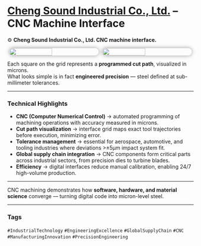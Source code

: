 # [Cheng Sound Industrial Co., Ltd.](https://www.chensound.com/) – CNC Machine Interface

⚙️ **Cheng Sound Industrial Co., Ltd. CNC machine interface.**  

<div style="display:flex;flex-wrap:wrap;gap:10px;justify-content:center;">
  <img src="/alvin-site/JPG_VID/PXL_20250305_092201289.jpg?v=3"
       style="width:48%;border-radius:12px;box-shadow:0 0 12px rgba(0,0,0,0.4);">
  <img src="/alvin-site/JPG_VID/PXL_20250305_092208716.jpg?v=3"
       style="width:48%;border-radius:12px;box-shadow:0 0 12px rgba(0,0,0,0.4);">
</div>

Each square on the grid represents a **programmed cut path**, visualized in microns.  
What looks simple is in fact **engineered precision** — steel defined at sub-millimeter tolerances.  

---

### Technical Highlights
- **CNC (Computer Numerical Control)** → automated programming of machining operations with accuracy measured in microns.  
- **Cut path visualization** → interface grid maps exact tool trajectories before execution, minimizing error.  
- **Tolerance management** → essential for aerospace, automotive, and tooling industries where deviations >±5µm impact system fit.  
- **Global supply chain integration** → CNC components form critical parts across industrial sectors, from precision dies to turbine blades.  
- **Efficiency** → digital interfaces reduce manual calibration, enabling 24/7 high-volume production.  

---

CNC machining demonstrates how **software, hardware, and material science** converge — turning digital code into micron-level steel.  

---

### Tags  
`#IndustrialTechnology` `#EngineeringExcellence` `#GlobalSupplyChain` `#CNC` `#ManufacturingInnovation` `#PrecisionEngineering`
